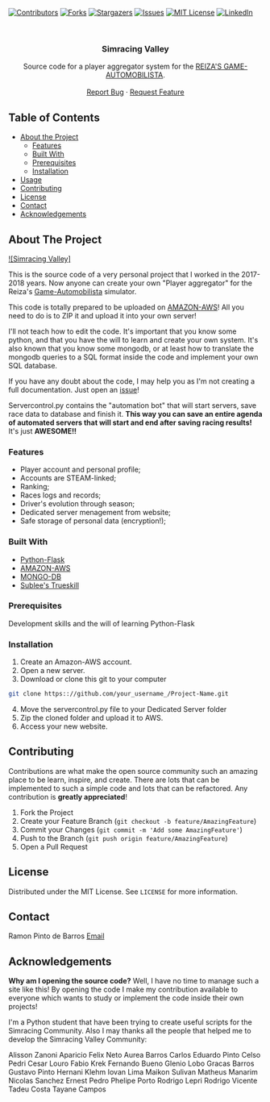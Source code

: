 <!--
*** Thanks for checking out this README Template. If you have a suggestion that would
*** make this better, please fork the repo and create a pull request or simply open
*** an issue with the tag "enhancement".
*** Thanks again! Now go create something AMAZING! :D
***
***
***
*** To avoid retyping too much info. Do a search and replace for the following:
*** github_username, repo, twitter_handle, email
-->





<!-- PROJECT SHIELDS -->
<!--
*** I'm using markdown "reference style" links for readability.
*** Reference links are enclosed in brackets [ ] instead of parentheses ( ).
*** See the bottom of this document for the declaration of the reference variables
*** for contributors-url, forks-url, etc. This is an optional, concise syntax you may use.
*** https://www.markdownguide.org/basic-syntax/#reference-style-links
-->
[![Contributors][contributors-shield]][contributors-url]
[![Forks][forks-shield]][forks-url]
[![Stargazers][stars-shield]][stars-url]
[![Issues][issues-shield]][issues-url]
[![MIT License][license-shield]][license-url]
[![LinkedIn][linkedin-shield]][linkedin-url]



<!-- PROJECT LOGO -->
<br />
<p align="center">
  <a href="https://github.com/rmlz/simracingvalley">
  </a>

  <h3 align="center">Simracing Valley</h3>

  <p align="center">
    Source code for a player aggregator system for the <a href="http://www.game-automobilista.com/br/">REIZA'S GAME-AUTOMOBILISTA</a>.
    <br />
    <br />
    <a href="https://github.com/rmlz/simracingvalley/issues">Report Bug</a>
    ·
    <a href="https://github.com/rmlz/simracingvalley/issues">Request Feature</a>
  </p>
</p>



<!-- TABLE OF CONTENTS -->
## Table of Contents

* [About the Project](#about-the-project)
  * [Features](#built-with)
  * [Built With](#built-with)
  * [Prerequisites](#prerequisites)
  * [Installation](#installation)
* [Usage](#usage)
* [Contributing](#contributing)
* [License](#license)
* [Contact](#contact)
* [Acknowledgements](#acknowledgements)




<!-- ABOUT THE PROJECT -->
## About The Project

[![Simracing Valley]](https://github.com/rmlz/simracingvalley)

This is the source code of a very personal project that I worked in the 2017-2018 years. Now anyone can create your own "Player aggregator" for the Reiza's [Game-Automobilista](http://www.game-automobilista.com/br/) simulator.

This code is totally prepared to be uploaded on [AMAZON-AWS](https://aws.amazon.com/pt/)! All you need to do is to ZIP it and upload it into your own server!

I'll not teach how to edit the code. It's important that you know some python, and that you have the will to learn and create your own system. It's also known that you know some mongodb, or at least how to translate the mongodb queries to a SQL format inside the code and implement your own SQL database.

If you have any doubt about the code, I may help you as I'm not creating a full documentation. Just open an [issue](https://github.com/rmlz/simracingvalley/issues)!

Servercontrol.py contains the "automation bot" that will start servers, save race data to database and finish it. **This way you can save an entire agenda of automated servers that will start and end after saving racing results!** It's just **AWESOME!!**

### Features
* Player account and personal profile;
* Accounts are STEAM-linked;
* Ranking;
* Races logs and records;
* Driver's evolution through season;
* Dedicated server menagement from website;
* Safe storage of personal data (encryption!);



### Built With

* [Python-Flask](https://www.fullstackpython.com/flask.html)
* [AMAZON-AWS](https://aws.amazon.com/pt/)
* [MONGO-DB](https://www.mongodb.com/)
* [Sublee's Trueskill](https://github.com/sublee/trueskill)


<!-- GETTING STARTED -->

### Prerequisites

Development skills and the will of learning Python-Flask

### Installation
 
1. Create an Amazon-AWS account.
2. Open a new server.
3. Download or clone this git to your computer
```sh
git clone https:://github.com/your_username_/Project-Name.git
```
4. Move the servercontrol.py file to your Dedicated Server folder 
5. Zip the cloned folder and upload it to AWS.
6. Access your new website.

<!-- CONTRIBUTING -->
## Contributing

Contributions are what make the open source community such an amazing place to be learn, inspire, and create. There are lots that can be implemented to such a simple code and lots that can be refactored. Any contribution is **greatly appreciated**!

1. Fork the Project
2. Create your Feature Branch (`git checkout -b feature/AmazingFeature`)
3. Commit your Changes (`git commit -m 'Add some AmazingFeature'`)
4. Push to the Branch (`git push origin feature/AmazingFeature`)
5. Open a Pull Request



<!-- LICENSE -->
## License

Distributed under the MIT License. See `LICENSE` for more information.

<!-- CONTACT -->
## Contact

Ramon Pinto de Barros
[Email](mailto:pbarrosramon@gmail.com)

## Acknowledgements

**Why am I opening the source code?** Well, I have no time to manage such a site like this! By opening the code I make my contribution available
to everyone which wants to study or implement the code inside their own projects!

I'm a Python student that have been trying to create useful scripts for the Simracing Community. 
Also I may thanks all the people that helped me to develop the Simracing Valley Community:

Alisson Zanoni
Aparicio Felix Neto
Aurea Barros
Carlos Eduardo Pinto
Celso Pedri
Cesar Louro
Fabio Krek
Fernando Bueno
Glenio Lobo
Gracas Barros
Gustavo Pinto
Hernani Klehm
Iovan Lima
Maikon Sulivan
Matheus Manarim
Nicolas Sanchez Ernest
Pedro Phelipe Porto
Rodrigo Lepri
Rodrigo Vicente
Tadeu Costa
Tayane Campos


<!-- MARKDOWN LINKS & IMAGES -->
<!-- https://www.markdownguide.org/basic-syntax/#reference-style-links -->
[contributors-shield]: https://img.shields.io/github/contributors/rmlz/simracingvalley.svg?style=flat-square
[contributors-url]: https://github.com/rmlz/simracingvalley/graphs/contributors
[forks-shield]: https://img.shields.io/github/forks/rmlz/simracingvalley.svg?style=flat-square
[forks-url]: https://github.com/rmlz/simracingvalley/network/members
[stars-shield]: https://img.shields.io/github/stars/rmlz/simracingvalley.svg?style=flat-square
[stars-url]: https://github.com/rmlz/simracingvalley/stargazers
[issues-shield]: https://img.shields.io/github/issues/rmlz/simracingvalley.svg?style=flat-square
[issues-url]: https://github.com/rmlz/simracingvalley/issues
[license-shield]: https://img.shields.io/github/license/rmlz/simracingvalley.svg?style=flat-square
[license-url]: https://github.com/rmlz/simracingvalley/blob/master/LICENSE.txt
[linkedin-shield]: https://img.shields.io/badge/-LinkedIn-black.svg?style=flat-square&logo=linkedin&colorB=555
[linkedin-url]: https://www.linkedin.com/in/ramon-pinto-de-barros-a4527a72/

